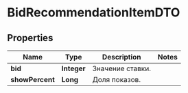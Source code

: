 

# BidRecommendationItemDTO

## Properties

Name | Type | Description | Notes
------------ | ------------- | ------------- | -------------
**bid** | **Integer** | Значение ставки. | 
**showPercent** | **Long** | Доля показов.  | 




